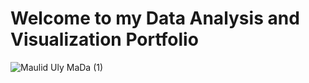 # Welcome to my Data Analysis and Visualization Portfolio

![Maulid Uly MaDa (1)](https://user-images.githubusercontent.com/110797062/188307958-c1d9238f-32e5-463e-9679-3cc4c7b2b4fa.png)

